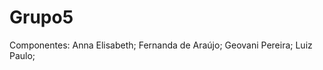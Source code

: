 Grupo5
======
Componentes:
  Anna Elisabeth;
  Fernanda de Araújo;
  Geovani Pereira;
  Luiz Paulo;
